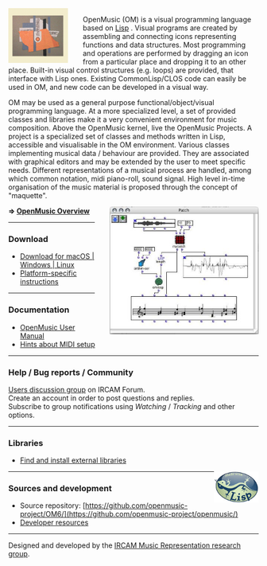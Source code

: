

<img src="images/omlogo.gif" width="120px" align="left" style="margin: 0px 30px 0px 0px;">
          
OpenMusic (OM) is a visual programming language based on [Lisp](http://www.gigamonkeys.com/book/introduction-why-lisp.html)
. Visual programs are created by assembling and connecting icons representing functions and data structures. Most programming and operations are performed by dragging an icon from a particular place and dropping it to an other place. Built-in visual control structures (e.g. loops) are provided, that interface with Lisp ones. Existing CommonLisp/CLOS code can easily be used in OM, and new code can be developed in a visual way.

OM may be used as a general purpose functional/object/visual programming language. At a more specialized level, a set of provided classes and libraries make it a very convenient environment for music composition. Above the OpenMusic kernel, live the OpenMusic Projects. A project is a specialized set of classes and methods written in Lisp, accessible and visualisable in the OM environment. Various classes implementing musical data / behaviour are provided. They are associated with graphical editors and may be extended by the user to meet specific needs. Different representations of a musical process are handled, among which common notation, midi piano-roll, sound signal. High level in-time organisation of the music material is proposed through the concept of "maquette".

<img src="images/patch2.jpg" width="300px" align="right" style="margin: 0px 0px 0px 30px;">

**=> [OpenMusic Overview](overview)**

 
------

### Download

- [Download for macOS \| Windows \| Linux](https://github.com/openmusic-project/OM6/releases/latest)
- [Platform-specific instructions](download)

------

### Documentation

- [OpenMusic User Manual](http://support.ircam.fr/docs/om/om6-manual/)
- [Hints about MIDI setup](doc/midi)


------


### Help / Bug reports / Community

[Users discussion group](https://discussion.forum.ircam.fr/c/openmusic) on IRCAM Forum.     
Create an account in order to post questions and replies.    
Subscribe to group notifications using _Watching_ / _Tracking_ and other options.


------

### Libraries 

- [Find and install external libraries](https://openmusic-project.github.io/libraries)


<img src="./images/lisp.jpg" width="90pix" margin="10px" align="right">

------

### Sources and development

- Source repository: [https://github.com/openmusic-project/OM6/](https://github.com/openmusic-project/openmusic/)
- [Developer resources](dev/index)

------

Designed and developed by the [IRCAM Music Representation research group](http://repmus.ircam.fr).





